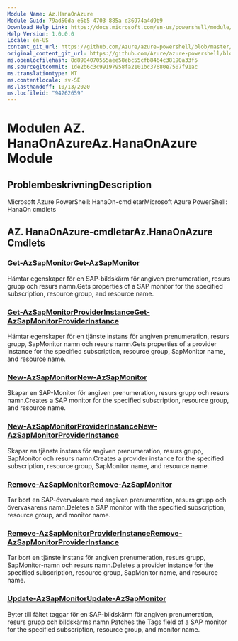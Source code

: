 ```yaml
---
Module Name: Az.HanaOnAzure
Module Guid: 79ad50da-e6b5-4703-885a-d36974a4d9b9
Download Help Link: https://docs.microsoft.com/en-us/powershell/module/az.hanaonazure
Help Version: 1.0.0.0
Locale: en-US
content_git_url: https://github.com/Azure/azure-powershell/blob/master/src/HanaOnAzure/help/Az.HanaOnAzure.md
original_content_git_url: https://github.com/Azure/azure-powershell/blob/master/src/HanaOnAzure/help/Az.HanaOnAzure.md
ms.openlocfilehash: 8d8984070555aee58ebc55cfb8464c38190a33f5
ms.sourcegitcommit: 1de2b6c3c99197958fa2101bc37680e7507f91ac
ms.translationtype: MT
ms.contentlocale: sv-SE
ms.lasthandoff: 10/13/2020
ms.locfileid: "94262659"
---
```

# <span data-ttu-id="02edf-101">Modulen AZ. HanaOnAzure</span><span class="sxs-lookup"><span data-stu-id="02edf-101">Az.HanaOnAzure Module</span></span>
## <span data-ttu-id="02edf-102">Problembeskrivning</span><span class="sxs-lookup"><span data-stu-id="02edf-102">Description</span></span>
<span data-ttu-id="02edf-103">Microsoft Azure PowerShell: HanaOn-cmdletar</span><span class="sxs-lookup"><span data-stu-id="02edf-103">Microsoft Azure PowerShell: HanaOn cmdlets</span></span>

## <span data-ttu-id="02edf-104">AZ. HanaOnAzure-cmdletar</span><span class="sxs-lookup"><span data-stu-id="02edf-104">Az.HanaOnAzure Cmdlets</span></span>
### [<span data-ttu-id="02edf-105">Get-AzSapMonitor</span><span class="sxs-lookup"><span data-stu-id="02edf-105">Get-AzSapMonitor</span></span>](Get-AzSapMonitor.md)
<span data-ttu-id="02edf-106">Hämtar egenskaper för en SAP-bildskärm för angiven prenumeration, resurs grupp och resurs namn.</span><span class="sxs-lookup"><span data-stu-id="02edf-106">Gets properties of a SAP monitor for the specified subscription, resource group, and resource name.</span></span>

### [<span data-ttu-id="02edf-107">Get-AzSapMonitorProviderInstance</span><span class="sxs-lookup"><span data-stu-id="02edf-107">Get-AzSapMonitorProviderInstance</span></span>](Get-AzSapMonitorProviderInstance.md)
<span data-ttu-id="02edf-108">Hämtar egenskaper för en tjänste instans för angiven prenumeration, resurs grupp, SapMonitor namn och resurs namn.</span><span class="sxs-lookup"><span data-stu-id="02edf-108">Gets properties of a provider instance for the specified subscription, resource group, SapMonitor name, and resource name.</span></span>

### [<span data-ttu-id="02edf-109">New-AzSapMonitor</span><span class="sxs-lookup"><span data-stu-id="02edf-109">New-AzSapMonitor</span></span>](New-AzSapMonitor.md)
<span data-ttu-id="02edf-110">Skapar en SAP-Monitor för angiven prenumeration, resurs grupp och resurs namn.</span><span class="sxs-lookup"><span data-stu-id="02edf-110">Creates a SAP monitor for the specified subscription, resource group, and resource name.</span></span>

### [<span data-ttu-id="02edf-111">New-AzSapMonitorProviderInstance</span><span class="sxs-lookup"><span data-stu-id="02edf-111">New-AzSapMonitorProviderInstance</span></span>](New-AzSapMonitorProviderInstance.md)
<span data-ttu-id="02edf-112">Skapar en tjänste instans för angiven prenumeration, resurs grupp, SapMonitor och resurs namn.</span><span class="sxs-lookup"><span data-stu-id="02edf-112">Creates a provider instance for the specified subscription, resource group, SapMonitor name, and resource name.</span></span>

### [<span data-ttu-id="02edf-113">Remove-AzSapMonitor</span><span class="sxs-lookup"><span data-stu-id="02edf-113">Remove-AzSapMonitor</span></span>](Remove-AzSapMonitor.md)
<span data-ttu-id="02edf-114">Tar bort en SAP-övervakare med angiven prenumeration, resurs grupp och övervakarens namn.</span><span class="sxs-lookup"><span data-stu-id="02edf-114">Deletes a SAP monitor with the specified subscription, resource group, and monitor name.</span></span>

### [<span data-ttu-id="02edf-115">Remove-AzSapMonitorProviderInstance</span><span class="sxs-lookup"><span data-stu-id="02edf-115">Remove-AzSapMonitorProviderInstance</span></span>](Remove-AzSapMonitorProviderInstance.md)
<span data-ttu-id="02edf-116">Tar bort en tjänste instans för angiven prenumeration, resurs grupp, SapMonitor-namn och resurs namn.</span><span class="sxs-lookup"><span data-stu-id="02edf-116">Deletes a provider instance for the specified subscription, resource group, SapMonitor name, and resource name.</span></span>

### [<span data-ttu-id="02edf-117">Update-AzSapMonitor</span><span class="sxs-lookup"><span data-stu-id="02edf-117">Update-AzSapMonitor</span></span>](Update-AzSapMonitor.md)
<span data-ttu-id="02edf-118">Byter till fältet taggar för en SAP-bildskärm för angiven prenumeration, resurs grupp och bildskärms namn.</span><span class="sxs-lookup"><span data-stu-id="02edf-118">Patches the Tags field of a SAP monitor for the specified subscription, resource group, and monitor name.</span></span>

